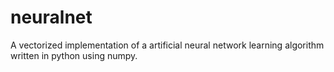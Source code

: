 neuralnet
=========

A vectorized implementation of a artificial neural network learning algorithm written in python using numpy.
